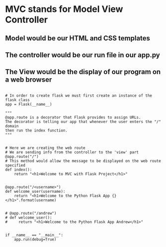 # MVC stands for Model View Controller



## Model would be our HTML and CSS templates
## The controller would be our run file in our app.py
## The View would be the display of our program on a web browser

```from flask import Flask

# In order to create flask we must first create an instance of the flask class
app = Flask(__name__)

"""
@app.route is a decorator that Flask provides to assign URLs.
The decorator is telling our app that whenever the user enters the "/" domain
then run the index function.
"""


# Here we are creating the web route
# We are sending info from the controller to the 'view' part
@app.route("/")
# This method would allow the message to be displayed on the web route specified
def index():
    return "<h1>Welcome to MVC with Flask Project</h1>"


@app.route("/<username>")
def welcome_user(username):
    return "<h1>Welcome to the Python Flask App {} </h1>".format(username)


# @app.route("/andrew")
# def welcome_user():
#     return "<h1>Welcome to the Python Flask App Andrew</h1>"


if __name__ == "__main__":
    app.run(debug=True)
```


<!--Here we are inheriting the functionalities from the base.html file-->
<!--The block allows us to make changes to the template file, here we have added homepage-->

<!--    the curly braces allows for us to write python within HTML-->